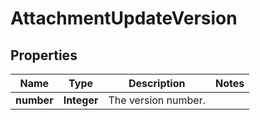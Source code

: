 # AttachmentUpdateVersion

## Properties
Name | Type | Description | Notes
------------ | ------------- | ------------- | -------------
**number** | **Integer** | The version number. | 
